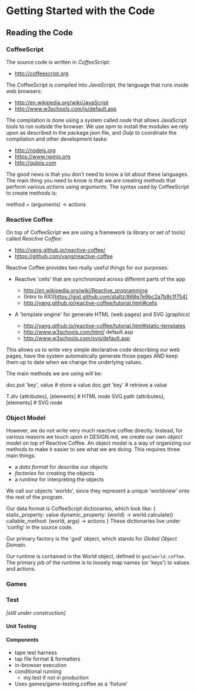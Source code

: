 # Getting Started with the Code

## Reading the Code

### CoffeeScript

The source code is written in _CoffeeScript_:

* http://coffeescript.org

The CoffeeScript is compiled into _JavaScript_, the language that runs inside web browsers:

* http://en.wikipedia.org/wiki/JavaScript
* http://www.w3schools.com/js/default.asp

The compilation is done using a system called _node_ that allows JavaScript tools to run outside the browser. We use _npm_ to install the modules we rely upon as described in the package.json file, and _Gulp_ to coordinate the compilation and other development tasks:

* http://nodejs.org
* https://www.npmjs.org
* http://gulpjs.com

The good news is that you don't need to know a lot about these languages.  The main thing you need to know is that we are creating _methods_ that perform various _actions_ using _arguments_. The syntax used by CoffeeScript to create methods is:

  method = (arguments) -> actions
  
### Reactive Coffee

On top of CoffeeScript we are using a framework (a library or set of tools) called _Reactive Coffee_:

* http://yang.github.io/reactive-coffee/
* https://github.com/yang/reactive-coffee

Reactive Coffee provides two really useful things for our purposes:

* Reactive 'cells' that are synchronized across different parts of the app
  * http://en.wikipedia.org/wiki/Reactive_programming
  * (Intro to RX)[https://gist.github.com/staltz/868e7e9bc2a7b8c1f754]
  * http://yang.github.io/reactive-coffee/tutorial.html#cells

* A 'template engine' for generate HTML (web pages) and SVG (graphics)
  * http://yang.github.io/reactive-coffee/tutorial.html#static-templates
  * http://www.w3schools.com/html/
  default.asp
  * http://www.w3schools.com/svg/default.asp

This allows us to write very simple declarative code describing our web pages, have the system automatically generate those pages AND keep them up to date when we change the underlying values.

The main methods we are using will be:

  doc.put 'key', value # store a value
  doc.get 'key'        # retrieve a value
  
  T.div {attributes}, [elements] # HTML node
  SVG.path {attributes}, [elements] # SVG node
  
### Object Model

However, we do not write very much reactive coffee directly. Instead, for various reasons we touch upon in DESIGN.md, we create our own _object model_ on top of Reactive Coffee.  An object model is a way of organizing our methods to make it easier to see what we are doing. This requires three main things:

* a _data format_ for describe our objects
* _factories_ for creating the objects
* a _runtime_ for interpreting the objects

We call our objects 'worlds', since they represent a unique 'worldview' onto the rest of the program.

Our data format is CoffeeScript dictionaries, which look like:
  {
    static_property: value
    dynamic_property: (world) -> world.calculate()
    callable_method: (world, args) -> actions
  }
These dictionaries live under 'config' in the source code.

Our primary factory is the 'god' object, which stands for _Global Object Domain_.  

Our runtime is contained in the World object, defined in `god/world.coffee`.  The primary job of the runtime is to loosely map names (or 'keys') to values and actions.  

### Games

### Test
_[still under construction]_

#### Unit Testing


#### Components
* tape test harness
* tap file format & formatters
* in-browser execution
* conditional running
  * my.test if not in production
* Uses games/game-testing.coffee as a 'fixture'
  


